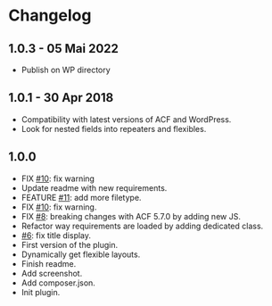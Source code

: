 # Changelog ##

## 1.0.3 - 05 Mai 2022
* Publish on WP directory

## 1.0.1 - 30 Apr 2018
* Compatibility with latest versions of ACF and WordPress.
* Look for nested fields into repeaters and flexibles.

## 1.0.0
* FIX [#10](https://github.com/BeAPI/acf-beautiful-flexible/issues/10): fix warning
* Update readme with new requirements.
* FEATURE [#11](https://github.com/BeAPI/acf-beautiful-flexible/issues/11): add more filetype.
* FIX [#10](https://github.com/BeAPI/acf-beautiful-flexible/issues/10): fix warning.
* FIX [#8](https://github.com/BeAPI/acf-beautiful-flexible/issues/8): breaking changes with ACF 5.7.0 by adding new JS.
* Refactor way requirements are loaded by adding dedicated class.
* [#6](https://github.com/BeAPI/acf-beautiful-flexible/issues/6): fix title display.
* First version of the plugin.
* Dynamically get flexible layouts.
* Finish readme.
* Add screenshot.
* Add composer.json.
* Init plugin.
